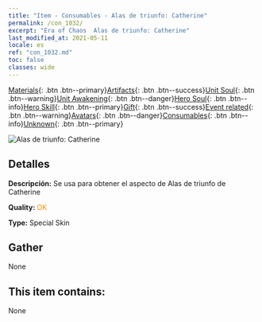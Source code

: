 ```yaml
---
title: "Item - Consumables - Alas de triunfo: Catherine"
permalink: /con_1032/
excerpt: "Era of Chaos  Alas de triunfo: Catherine"
last_modified_at: 2021-05-11
locale: es
ref: "con_1032.md"
toc: false
classes: wide
---
```

 [Materials](/ItemsES/){: .btn .btn--primary}[Artifacts](/ItemsES/Artifacts/){: .btn .btn--success}[Unit Soul](/ItemsES/UnitSoul/){: .btn .btn--warning}[Unit Awakening](/ItemsES/UnitAwakening/){: .btn .btn--danger}[Hero Soul](/ItemsES/HeroSoul/){: .btn .btn--info}[Hero Skill](/ItemsES/HeroSkill/){: .btn .btn--primary}[Gift](/ItemsES/Gift/){: .btn .btn--success}[Event related](/ItemsES/Events/){: .btn .btn--warning}[Avatars](/ItemsES/Avatars/){: .btn .btn--danger}[Consumables](/ItemsES/Consumables/){: .btn .btn--info}[Unknown](/ItemsES/Unknown/){: .btn .btn--primary}

 ![Alas de triunfo: Catherine](/images/h/h_Catherine10.jpg)

## Detalles
 **Descripción:** Se usa para obtener el aspecto de Alas de triunfo de Catherine

 **Quality:** <span style="color: #FF8C00">OK</span>

 **Type:** Special Skin

## Gather

  None

## This item contains:

  None

